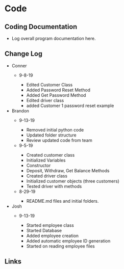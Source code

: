 <h1>Code</h1>

<h2>Coding Documentation</h2>
<ul>
	<li>Log overall program documentation here.</li>
</ul>

<h2>Change Log</h2>
<ul>
	<li>Conner</li>
		<ul>
            	<li>9-8-19</li>
            	<ul> 
            		<li>Edited Customer Class</li>
                    <li>Added Password Reset Method</li>
                    <li>Added Get Password Method</li>
                    <li>Edited driver class</li>
                    <li>added Customer 1 password reset example</li>
                </ul>	
		</ul>      
	<li>Brandon</li>
        <ul>
		<li>9-13-19</li>
		<ul>
			<li>Removed initial python code</li>
			<li>Updated folder structure</li>
			<li>Review updated code from team</li>	
		</ul>	
            	<li>9-5-19</li>
            	<ul> 
            		<li>Created customer class</li>
                    	<li>Initialized Variables</li>
                    	<li>Constructor</li>
                    	<li>Deposit, Withdraw, Get Balance Methods</li>
                    	<li>Created driver class</li>
                    	<li>Initialized customer objects (three customers)</li>
                    	<li>Tested driver with methods</li>
                </ul>			
		<li>8-29-19</li>
		<ul>
			 <li>README.md files and initial folders.</li>	
		</ul>	
	</ul>
	<li>Josh</li>
	<ul>
		<li>9-13-19</li>
		<ul>
			<li>Started employee class</li>
			<li>Started Database</li>
			<li>Added employee creation</li>
			<li>Added automatic employee ID generation</li>
			<li>Started on reading employee files</li>
		</ul>
	</ul>	
</ul>

<h2>Links</h2>


